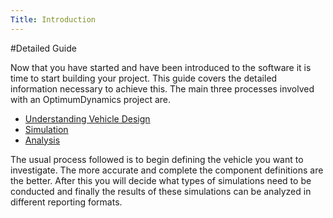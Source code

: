 ```yaml
---
Title: Introduction
---
```


#Detailed Guide

Now that you have started and have been introduced to the software it is time to start building your project. This guide covers the detailed information necessary to achieve this. The main three processes involved with an OptimumDynamics project are.

* [Understanding Vehicle Design](../2_Detailed_Guide/1_Understanding_Vehicle_Design.md)
* [Simulation](../2_Detailed_Guide/2_Simulation.md)
* [Analysis](../2_Detailed_Guide/3_Analysis.md)

The usual process followed is to begin defining the vehicle you want to investigate. The more accurate and complete the component definitions are the better. After this you will decide what types of simulations need to be conducted and finally the results of these simulations can be analyzed in different reporting formats.
